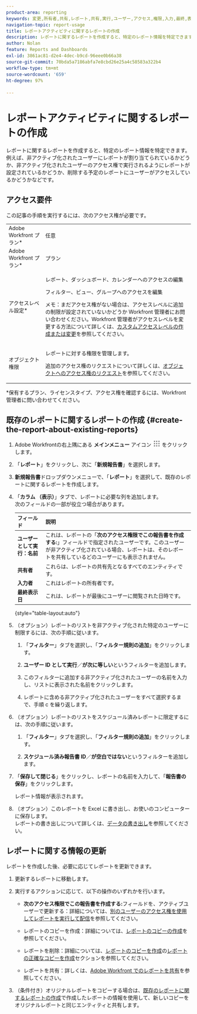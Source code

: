 ```yaml
---
product-area: reporting
keywords: 変更,所有者,共有,レポート,共有,実行,ユーザー,アクセス,権限,入力,最終,表示,日付,レポート,アクティビティ
navigation-topic: report-usage
title: レポートアクティビティに関するレポートの作成
description: レポートに関するレポートを作成すると、特定のレポート情報を特定できます。例えば、非アクティブ化されたユーザーにレポートが割り当てられているかどうか、非アクティブ化されたユーザーのアクセス権で実行されるようにレポートが設定されているかどうか、削除する予定のレポートにユーザーがアクセスしているかどうかなどです。
author: Nolan
feature: Reports and Dashboards
exl-id: 3861ac81-d2e4-4dec-b9cd-96eee0b66a38
source-git-commit: 70bda5a7186abfa7e8cbd26e25a4c58583a322b4
workflow-type: tm+mt
source-wordcount: '659'
ht-degree: 97%

---
```


# レポートアクティビティに関するレポートの作成

レポートに関するレポートを作成すると、特定のレポート情報を特定できます。例えば、非アクティブ化されたユーザーにレポートが割り当てられているかどうか、非アクティブ化されたユーザーのアクセス権で実行されるようにレポートが設定されているかどうか、削除する予定のレポートにユーザーがアクセスしているかどうかなどです。

## アクセス要件

この記事の手順を実行するには、次のアクセス権が必要です。

<table style="table-layout:auto"> 
 <col> 
 <col> 
 <tbody> 
  <tr> 
   <td role="rowheader">Adobe Workfront プラン*</td> 
   <td> <p>任意</p> </td> 
  </tr> 
  <tr> 
   <td role="rowheader">Adobe Workfront プラン*</td> 
   <td> <p>プラン </p> </td> 
  </tr> 
  <tr> 
   <td role="rowheader">アクセスレベル設定*</td> 
   <td> <p>レポート、ダッシュボード、カレンダーへのアクセスの編集</p> <p>フィルター、ビュー、グループへのアクセスを編集</p> <p>メモ：まだアクセス権がない場合は、アクセスレベルに追加の制限が設定されていないかどうか Workfront 管理者にお問い合わせください。Workfront 管理者がアクセスレベルを変更する方法について詳しくは、<a href="../../../administration-and-setup/add-users/configure-and-grant-access/create-modify-access-levels.md" class="MCXref xref">カスタムアクセスレベルの作成または変更</a>を参照してください。</p> </td> 
  </tr> 
  <tr> 
   <td role="rowheader">オブジェクト権限</td> 
   <td> <p>レポートに対する権限を管理します。</p> <p>追加のアクセス権のリクエストについて詳しくは、<a href="../../../workfront-basics/grant-and-request-access-to-objects/request-access.md" class="MCXref xref">オブジェクトへのアクセス権のリクエスト</a>を参照してください。</p> </td> 
  </tr> 
 </tbody> 
</table>

&#42;保有するプラン、ライセンスタイプ、アクセス権を確認するには、Workfront 管理者に問い合わせてください。

## 既存のレポートに関するレポートの作成 {#create-the-report-about-existing-reports}

1. Adobe Workfrontの右上隅にある **メインメニュー** アイコン ![ メインメニューアイコン ](assets/main-menu-icon.png) をクリックします。
1. 「**レポート**」をクリックし、次に「**新規報告書**」を選択します。
1. **新規報告書**&#x200B;ドロップダウンメニューで、「**レポート**」を選択して、既存のレポートに関するレポートを作成します。

1. 「**カラム （表示）**」タブで、レポートに必要な列を追加します。\
   次のフィールドの一部が役立つ場合があります。

   | フィールド | 説明 |
   |---|---|
   | **ユーザーとして実行：名前** | これは、レポートの「**次のアクセス権限でこの報告書を作成する:**」フィールドで指定されたユーザーです。このユーザーが非アクティブ化されている場合、レポートは、そのレポートを共有しているどのユーザーにも表示されません。 |
   | **共有者** | これらは、レポートの共有先となるすべてのエンティティです。 |
   | **入力者** | これはレポートの所有者です。 |
   | **最終表示日** | これは、レポートが最後にユーザーに閲覧された日時です。 |

   {style="table-layout:auto"}

1. （オプション）レポートのリストを非アクティブ化された特定のユーザーに制限するには、次の手順に従います。

   1. 「**フィルター**」タブを選択し、「**フィルター規則の追加**」をクリックします。

   1. **ユーザー ID として実行**／**が次に等しい**&#x200B;というフィルターを追加します。

   1. このフィルターに追加する非アクティブ化されたユーザーの名前を入力し、リストに表示された名前をクリックします。
   1. レポートに含める非アクティブ化されたユーザーをすべて選択するまで、手順 c を繰り返します。

1. （オプション）レポートのリストをスケジュール済みレポートに限定するには、次の手順に従います。

   1. 「**フィルター**」タブを選択し、「**フィルター規則の追加**」をクリックします。

   1. **スケジュール済み報告書 ID**／**が空白ではない**&#x200B;というフィルターを追加します。

1. 「**保存して閉じる**」をクリックし、レポートの名前を入力して、「**報告書の保存**」をクリックします。

   レポート情報が表示されます。

1. （オプション）このレポートを Excel に書き出し、お使いのコンピューターに保存します。\
   レポートの書き出しについて詳しくは、[データの書き出し](../../../reports-and-dashboards/reports/creating-and-managing-reports/export-data.md)を参照してください。

## レポートに関する情報の更新

レポートを作成した後、必要に応じてレポートを更新できます。

1. 更新するレポートに移動します。
1. 実行するアクションに応じて、以下の操作のいずれかを行います。

   * **次のアクセス権限でこの報告書を作成する:**&#x200B;フィールドを、アクティブユーザーで更新する：詳細については、[別のユーザーのアクセス権を使用してレポートを実行して配信](../../../reports-and-dashboards/reports/creating-and-managing-reports/run-deliver-report-access-rights-another-user.md)を参照してください。

   * レポートのコピーを作成：詳細については、[レポートのコピーの作成](../../../reports-and-dashboards/reports/creating-and-managing-reports/create-copy-report.md)を参照してください。
   * レポートを削除：詳細については、[レポートのコピーを作成](../../../reports-and-dashboards/reports/creating-and-managing-reports/create-copy-report.md)の[レポートの正確なコピーを作成](../../../reports-and-dashboards/reports/creating-and-managing-reports/create-copy-report.md#update2)セクションを参照してください。

   * レポートを共有：詳しくは、[Adobe Workfront でのレポートを共有](../../../reports-and-dashboards/reports/creating-and-managing-reports/share-report.md)を参照してください。

1. （条件付き）オリジナルレポートをコピーする場合は、[既存のレポートに関するレポートの作成](#create-the-report-about-existing-reports)で作成したレポートの情報を使用して、新しいコピーをオリジナルレポートと同じエンティティと共有します。
